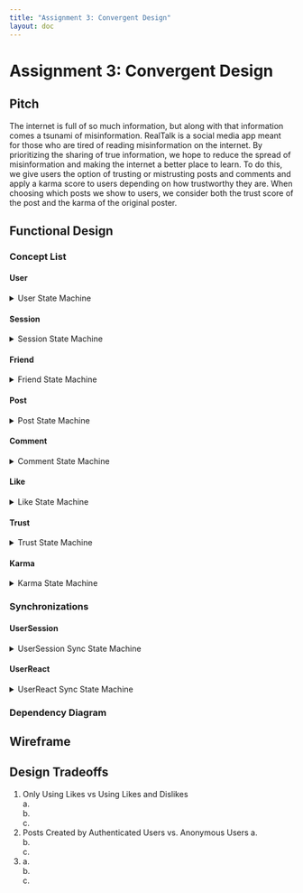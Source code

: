 ```yaml
---
title: "Assignment 3: Convergent Design"
layout: doc
---
```


# Assignment 3: Convergent Design

## Pitch
The internet is full of so much information, but along with that information comes a tsunami of misinformation. RealTalk is a social media app meant for those who are tired of reading misinformation on the internet. By prioritizing the sharing of true information, we hope to reduce the spread of misinformation and making the internet a better place to learn. To do this, we give users the option of trusting or mistrusting posts and comments and apply a karma score to users depending on how trustworthy they are. When choosing which posts we show to users, we consider both the trust score of the post and the karma of the original poster. 

## Functional Design

### Concept List

#### User
<details>
<summary>User State Machine</summary>  

>**concept** User
>
>**purpose** authenticate a partipicant of RealTalk
>
>**state**
>>registered: set User  
>>username, password: registered -> one String
>
>**actions**
>>register(n, p: String, out u: User)
>>>u not in registered  
>>>registered += u  
>>>u.username := n  
>>>u.passowrd := p  
>
>>authenticate(n, p: String, out u: User)
>>>u in registered  
>>>u.username = n and u.password = p  
>
>**operational principle**
>>after register(n, p, u), u in registered and u.username = n and u.password = p
</details>

#### Session
<details>
<summary>Session State Machine</summary>

>**concept** Session \[User]
>
>**purpose** authenticate users for an extended period of time
>
>**state**
>>active: set Session  
>>curUser: active -> one User
>
>**actions**
>>start(u: User, out s: Session)
>>>s not in active  
>>>active += s  
>>>s.curUser = u
>
>>end(s: Session)
>>>s in active  
>>>active -= s
>
>>getUser(s: Session, out u: User)
>>>s in active  
>>>u := s.curUser
>
>**operational principle**
>>after start(u, s) until end(s, u), getUser(s, u') results in u = u'
</details>

#### Friend
<details>
<summary>Friend State Machine</summary>  

>**concept** Friend
>
>**purpose** increase connections between others
>
>**state**
>>friends: User -> set User
>
>**actions**
>>friend(u1, u2: User)
>>>u1.friends += u2  
>>>u2.friends += u1  
>
>>unfriend(u1, u2: User)
>>>when u2 in u1.friends  
>>>u1.friends -= u2  
>>>when u1 in u2.friends  
>>>u2.friends -= u1  
>
>**operational principle**
>>after friend(u1, u2) until unfriend(u1, u2), u2 in u1.friends and u1 in u2.friends 
</details>

#### Post
<details>
<summary>Post State Machine</summary>  

>**concept** post \[User, Post, Content]
>
>**purpose** share content with others
>
>**state**
>>posts: User -> set Post  
>>content: Post -> Content
>
>**actions**
>>post(u: User, p: Post, c: Content)
>>>p.content := c  
>>>u.posts += p  
>  
>>unpost(u: User, p: Post)
>>>when p in u.posts
>>>u.posts -= p  
>>>forget content of p  
>
>**operational principle**
>>after post(u, p, c) until unpost(u, p), p in u.posts
</details>

#### Comment
<details>
<summary>Comment State Machine</summary>  

>**concept** Comment \[Target, User, Content]
>
>**purpose** react to other content
>
>**state**
>>comments: Target -> set Content
>>author: Content -> one User
>
>**actions**
>>comment(t: Target, u: User, c: Content)  
>>>t.comments += c  
>>>store u as author c is from  
>  
>>uncomment(u: User, c: Content)  
>>>when the author of c is u  
>>>t.comments -= c  
>>>forget author of c  
>
>**operational principle**
>>after comment(t, u, c) until uncomment(u, c), c in t.comments and u is author of c
</details>

#### Like
<details>
<summary>Like State Machine</summary>  

>**concept** Like \[Target, User]
>
>**purpose** show approval or disapproval of information
>
>**state**
>>likes, dislikes: Target -> set User  
>
>**actions**
>>like(t: Target, u: User)  
>>>t.likes += u  
>>>when u in t.dislikes  
>>>t.dislikes -= u  
>  
>>dislike(t: Target, u: User)  
>>>t.dislikes += u  
>>>when u in t.likes  
>>>t.dislikes -= u  
>  
>>neutralize(t: Target, u: User)
>>>when u in t.likes  
>>>t.likes -= u  
>>>when u in t.dislikes  
>>>t.dislikes -= u  
>
>**operational principle**
>>after like(t, u) until dislike(t, u) or neutralize(t, u), u in t.likes  
>>after dislike(t, u) until like(t, u) or neutralize(t, u), u in t.dislikes
</details>

#### Trust
<details>
<summary>Trust State Machine</summary>  

>**concept** Trust \[Target, User]
>
>**purpose** show agreement or disagreement with the truthfulness of information
>
>**state**
>>trusts, mistrusts: Target -> set User  
>
>**actions**
>>trust(t: Target, u: User)  
>>>t.trusts += u  
>>>when u in t.mistrusts  
>>>t.mistrusts -= u  
>  
>>mistrust(t: Target, u: User)  
>>>t.mistrusts += u  
>>>when u in t.trusts  
>>>t.trusts -= u  
>  
>>neutralize(t: Target, u: User)
>>>when u in t.trusts  
>>>t.trusts -= u  
>>>when u in t.mistrusts  
>>>t.mistrusts -= u  
>
>**operational principle**
>>after trust(t, u) until mistrust(t, u) or neutralize(t, u), u in t.trusts  
>>after mistrust(t, u) until trust(t, u) or neutralize(t, u), u in t.mistrusts
</details>

#### Karma
<details>
<summary>Karma State Machine</summary>  

>**concept** Karma \[User]
>
>**purpose** show how truthful a user is
>
>**state**
>>karma: User -> one Integer
>
>**actions**
>>increase(u: User)
>>>when u in karma  
>>>u.karma := u.karma + 1  
>>>when u not in karma  
>>>u.karma := 1  
>
>>decrease(u: User)
>>>when u in karma  
>>>u.karma := u.karma - 1  
>>>when u not in karma  
>>>u.karma := -1  
>
>**operational principle**
>>after increase(u) until increase(u) or decrease(u), u.karma is 1 more than before  
>>after decrease(u) until increase(u) or decrease(u), u.karma is 1 less than before
</details>

### Synchronizations

#### UserSession
<details>
<summary>UserSession Sync State Machine</summary>  

>**concept** UserSession
>>include User  
>>include Session \[User.User]
>
>>sync register(username, password: String, out user: User)
>>>User.register(username, password, user)
>
>>sync login(username, password: String, out user: User, out s: Session)
>>>when User.authenticate(username, password, user)  
>>>Session.start(user, s)
>
>>sync authenticate(s: Session, u: User)
>>>Session.getUser(s, u)
>
>>sync logout(s: Session)
>>>Session.end(s)
</details>

#### UserReact
<details>
<summary>UserReact Sync State Machine</summary>  

>**concept** UserSession
>>include User  
>
</details>

### Dependency Diagram

## Wireframe

## Design Tradeoffs

1. Only Using Likes vs Using Likes and Dislikes  
    a.  
    b.  
    c.  
2.  Posts Created by Authenticated Users vs. Anonymous Users
    a.  
    b.  
    c.  
3.  
    a.  
    b.  
    c.  